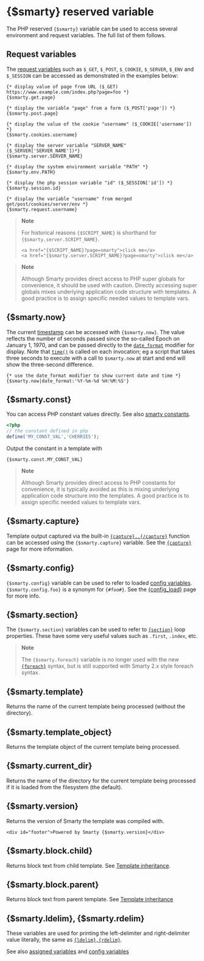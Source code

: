 # {$smarty} reserved variable

The PHP reserved `{$smarty}` variable can be used to access several
environment and request variables. The full list of them follows.

## Request variables

The [request variables](https://www.php.net/reserved.variables) such as
`$_GET`, `$_POST`, `$_COOKIE`, `$_SERVER`, `$_ENV` and `$_SESSION` can
be accessed as demonstrated in the examples below:

```smarty
{* display value of page from URL ($_GET) https://www.example.com/index.php?page=foo *}
{$smarty.get.page}

{* display the variable "page" from a form ($_POST['page']) *}
{$smarty.post.page}

{* display the value of the cookie "username" ($_COOKIE['username']) *}
{$smarty.cookies.username}

{* display the server variable "SERVER_NAME" ($_SERVER['SERVER_NAME'])*}
{$smarty.server.SERVER_NAME}

{* display the system environment variable "PATH" *}
{$smarty.env.PATH}

{* display the php session variable "id" ($_SESSION['id']) *}
{$smarty.session.id}

{* display the variable "username" from merged get/post/cookies/server/env *}
{$smarty.request.username}
```

> **Note**
>
> For historical reasons `{$SCRIPT_NAME}` is shorthand for
> `{$smarty.server.SCRIPT_NAME}`.
>
>
>     <a href="{$SCRIPT_NAME}?page=smarty">click me</a>
>     <a href="{$smarty.server.SCRIPT_NAME}?page=smarty">click me</a>

> **Note**
>
> Although Smarty provides direct access to PHP super globals for
> convenience, it should be used with caution. Directly accessing super
> globals mixes underlying application code structure with templates. A
> good practice is to assign specific needed values to template vars.

## {$smarty.now}

The current [timestamp](https://www.php.net/function.time) can be accessed
with `{$smarty.now}`. The value reflects the number of seconds passed
since the so-called Epoch on January 1, 1970, and can be passed directly
to the [`date_format`](../language-modifiers/language-modifier-date-format.md) modifier for
display. Note that [`time()`](https://www.php.net/function.time) is called
on each invocation; eg a script that takes three seconds to execute with
a call to `$smarty.now` at start and end will show the three-second
difference.

```smarty
{* use the date_format modifier to show current date and time *}
{$smarty.now|date_format:'%Y-%m-%d %H:%M:%S'}
```

## {$smarty.const}

You can access PHP constant values directly. See also [smarty
constants](../../programmers/smarty-constants.md).

```php
<?php
// the constant defined in php
define('MY_CONST_VAL','CHERRIES');
```

Output the constant in a template with

```smarty
{$smarty.const.MY_CONST_VAL}
```

> **Note**
>
> Although Smarty provides direct access to PHP constants for
> convenience, it is typically avoided as this is mixing underlying
> application code structure into the templates. A good practice is to
> assign specific needed values to template vars.

## {$smarty.capture}

Template output captured via the built-in
[`{capture}..{/capture}`](../language-builtin-functions/language-function-capture.md) function can be
accessed using the `{$smarty.capture}` variable. See the
[`{capture}`](../language-builtin-functions/language-function-capture.md) page for more information.

## {$smarty.config}

`{$smarty.config}` variable can be used to refer to loaded [config
variables](language-config-variables.md). `{$smarty.config.foo}` is a
synonym for `{#foo#}`. See the
[{config_load}](../language-builtin-functions/language-function-config-load.md) page for more info.

## {$smarty.section}

The `{$smarty.section}` variables can be used to refer to
[`{section}`](../language-builtin-functions/language-function-section.md) loop properties. These have
some very useful values such as `.first`, `.index`, etc.

> **Note**
>
> The `{$smarty.foreach}` variable is no longer used with the new
> [`{foreach}`](../language-builtin-functions/language-function-foreach.md) syntax, but is still
> supported with Smarty 2.x style foreach syntax.

## {$smarty.template}

Returns the name of the current template being processed (without the
directory).

## {$smarty.template_object}

Returns the template object of the current template being processed.

## {$smarty.current_dir}

Returns the name of the directory for the current template being
processed if it is loaded from the filesystem (the default).

## {$smarty.version}

Returns the version of Smarty the template was compiled with.

```smarty
<div id="footer">Powered by Smarty {$smarty.version}</div>
```

## {$smarty.block.child}

Returns block text from child template. See [Template
inheritance](../../programmers/advanced-features/advanced-features-template-inheritance.md).

## {$smarty.block.parent}

Returns block text from parent template. See [Template
inheritance](../../programmers/advanced-features/advanced-features-template-inheritance.md)

## {$smarty.ldelim}, {$smarty.rdelim}

These variables are used for printing the left-delimiter and
right-delimiter value literally, the same as
[`{ldelim},{rdelim}`](../language-builtin-functions/language-function-ldelim.md).

See also [assigned variables](language-assigned-variables.md) and [config
variables](language-config-variables.md)
